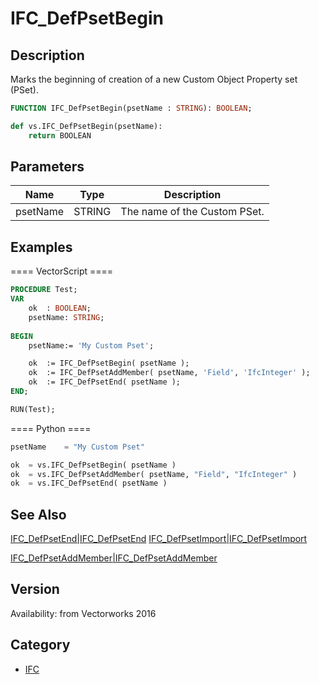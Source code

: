 # IFC_DefPsetBegin

## Description
Marks the beginning of creation of a new Custom Object Property set (PSet).

```pascal
FUNCTION IFC_DefPsetBegin(psetName : STRING): BOOLEAN;
```

```python
def vs.IFC_DefPsetBegin(psetName):
    return BOOLEAN
```

## Parameters
|Name|Type|Description|
|---|---|---|
|psetName|STRING|The name of the Custom PSet.|

## Examples
==== VectorScript ====
```pascal
PROCEDURE Test;
VAR
	ok	: BOOLEAN;
	psetName: STRING;
	
BEGIN
	psetName:= 'My Custom Pset';

	ok	:= IFC_DefPsetBegin( psetName );
	ok	:= IFC_DefPsetAddMember( psetName, 'Field', 'IfcInteger' );
	ok	:= IFC_DefPsetEnd( psetName );
END;

RUN(Test);
```
==== Python ====
```python
psetName	= "My Custom Pset"

ok	= vs.IFC_DefPsetBegin( psetName )
ok	= vs.IFC_DefPsetAddMember( psetName, "Field", "IfcInteger" )
ok	= vs.IFC_DefPsetEnd( psetName )
```

## See Also
[IFC_DefPsetEnd|IFC_DefPsetEnd](IFC_DefPsetEnd|IFC_DefPsetEnd.md)
[IFC_DefPsetImport|IFC_DefPsetImport](IFC_DefPsetImport|IFC_DefPsetImport.md)

[IFC_DefPsetAddMember|IFC_DefPsetAddMember](IFC_DefPsetAddMember|IFC_DefPsetAddMember.md)

## Version
Availability: from Vectorworks 2016

## Category
* [IFC](../Categories/IFC.md)
